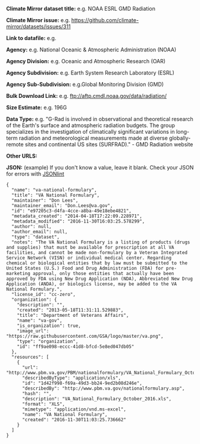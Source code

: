 **Climate Mirror dataset title:** e.g. NOAA ESRL GMD Radiation

**Climate Mirror issue:** e.g. https://github.com/climate-mirror/datasets/issues/311

**Link to datafile:** e.g. 

**Agency:** e.g. National Oceanic & Atmospheric Administration (NOAA)

**Agency Division:** e.g. Oceanic and Atmospheric Research (OAR)

**Agency Subdivision:** e.g. Earth System Research Laboratory (ESRL)

**Agency Sub-Subdivision:** e.g.Global Monitoring Division (GMD)

**Bulk Download Link:** e.g. ftp://aftp.cmdl.noaa.gov/data/radiation/

**Size Estimate:** e.g. 196G

**Data Type:** e.g. "G-Rad is involved in observational and theoretical research of the Earth's surface and atmospheric radiation budgets. The group specializes in the investigation of climatically significant variations in long-term radiation and meteorological measurements made at diverse globally-remote sites and continental US sites (SURFRAD)." - GMD Radiation website

**Other URLS:**

**JSON:**
(example)
If you don't know a value, leave it blank. Check your JSON for errors with [JSONlint](http://jsonlint.com/)
```
{
  "name": "va-national-formulary",
  "title": "VA National Formulary",
  "maintainer": "Don Lees",
  "maintainer_email": "Don.Lees@va.gov",
  "id": "e97205c3-d4fa-4cce-a8ba-49e18ebe4821",
  "metadata_created": "2014-04-18T17:22:09.228971",
  "metadata_modified": "2016-11-30T16:03:25.578299",
  "author": null,
  "author_email": null,
  "type": "dataset",
  "notes": "The VA National Formulary is a listing of products (drugs and supplies) that must be available for prescription at all VA facilities, and cannot be made non-formulary by a Veteran Integrated Service Network (VISN) or individual medical center. Regarding chemical or biological entities that by law must be submitted to the United States (U.S.) Food and Drug Administration (FDA) for pre-marketing approval, only those entities that actually have been approved by FDA using New Drug Application (NDA), Abbreviated New Drug Application (ANDA), or biologics license, may be added to the VA National Formulary.",
  "license_id": "cc-zero",
  "organization": {
    "description": "",
    "created": "2013-05-18T11:31:11.529883",
    "title": "Department of Veterans Affairs",
    "name": "va-gov",
    "is_organization": true,
    "image_url": "https://raw.githubusercontent.com/GSA/logo/master/va.png",
    "type": "organization",
    "id": "ff9ae098-eccc-41d8-bfcd-5e8ed047db05"
  },
  "resources": [
    {
      "url": "http://www.pbm.va.gov/PBM/nationalformulary/VA_National_Formulary_October_2016.xls",
      "describedByType": "application/xls",
      "id": "1d42f998-f69a-49d3-bb24-9ed2b08d246e",
      "describedBy": "http://www.pbm.va.gov/nationalformulary.asp",
      "hash": "",
      "description": "VA_National_Formulary_October_2016.xls",
      "format": "XLS",
      "mimetype": "application/vnd.ms-excel",
      "name": "VA National Formulary",
      "created": "2016-11-30T11:03:25.736662"
    }
  ]
}
```
